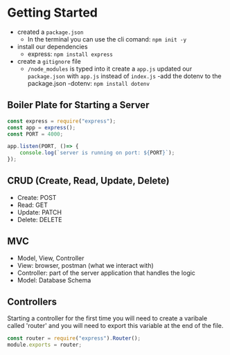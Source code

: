 <!--  Unit 5 - Day 021 -->

# Getting Started

- created a `package.json`
    - In the terminal you can use the cli comand: `npm init -y`
- install our dependencies
    - express: `npm install express`
- create a `gitignore` file
   - `/node_modules` is typed into it
create a `app.js`
updated our `package.json` with `app.js` instead of `index.js`
-add the dotenv to the package.json
    -dotenv: `npm install dotenv`


## Boiler Plate for Starting a Server
```js
const express = require("express");
const app = express();
const PORT = 4000;

app.listen(PORT, ()=> {
    console.log(`server is running on port: ${PORT}`);
});
```


## CRUD (Create, Read, Update, Delete)

- Create: POST
- Read: GET
- Update: PATCH
- Delete: DELETE


## MVC

- Model, View, Controller
- View: browser, postman (what we interact with)
- Controller: part of the server application that handles the logic
- Model: Database Schema


## Controllers

Starting a controller for the first time you will need to create a varibale called 'router' and you will need to export this variable at the end of the file.
```js
const router = require("express").Router();
module.exports = router;
```

